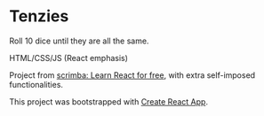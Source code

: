 # Tenzies

Roll 10 dice until they are all the same.

HTML/CSS/JS (React emphasis)

Project from [scrimba: Learn React for free](https://scrimba.com/learn/learnreact), with extra self-imposed functionalities.

This project was bootstrapped with [Create React App](https://github.com/facebook/create-react-app).

